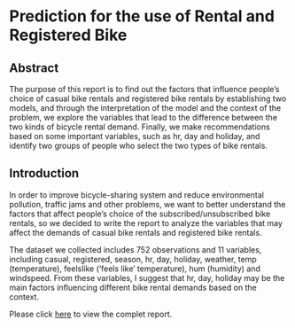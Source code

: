 # Prediction for the use of Rental and Registered Bike


## Abstract
The purpose of this report is to find out the factors that influence people’s choice of casual bike rentals and registered bike rentals by establishing two models, and through the interpretation of the model and the context of the problem, we explore the variables that lead to the difference between the two kinds of bicycle rental demand. Finally, we make recommendations based on some important variables, such as hr, day and holiday, and identify two groups of people who select the two types of bike rentals. 

## Introduction
In order to improve bicycle-sharing system and reduce environmental pollution, traffic jams and other problems, we want to better understand the factors that affect people’s choice of the subscribed/unsubscribed bike rentals, so we decided to write the report to analyze the variables that may affect the demands of casual bike rentals and registered bike rentals.

The dataset we collected includes 752 observations and 11 variables, including casual, registered, season, hr, day, holiday, weather, temp (temperature), feelslike (‘feels like’ temperature), hum (humidity) and windspeed. From these variables, I suggest that hr, day, holiday may be the main factors influencing different bike rental demands based on the context.

Please click [here](https://github.com/xqiao123/Prediction_Bikeshare_data/blob/main/bikeshare-Data%20Analysis%20Report.pdf) to view the complet report.
